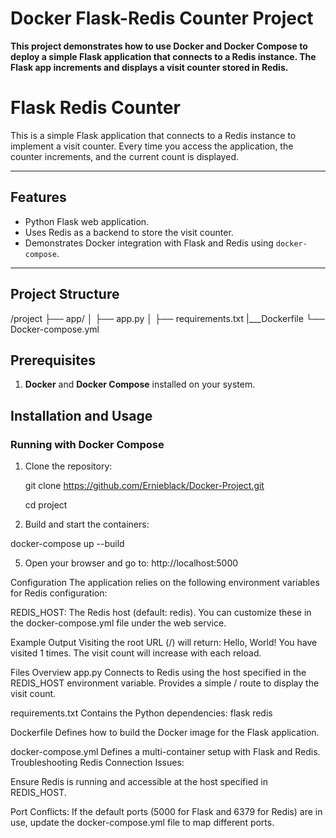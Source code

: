 
# Docker Flask-Redis Counter Project

**This project demonstrates how to use Docker and Docker Compose to deploy a simple Flask application that connects to a Redis instance.
The Flask app increments and displays a visit counter stored in Redis.**

# Flask Redis Counter

This is a simple Flask application that connects to a Redis instance to implement a visit counter.
Every time you access the application, the counter increments, and the current count is displayed.

---

## Features
- Python Flask web application.
- Uses Redis as a backend to store the visit counter.
- Demonstrates Docker integration with Flask and Redis using `docker-compose`.

---

## Project Structure
/project
├── app/
│   ├── app.py
│   ├── requirements.txt
|___Dockerfile
└── Docker-compose.yml


## Prerequisites
1. **Docker** and **Docker Compose** installed on your system.


## Installation and Usage

### Running with Docker Compose
1. Clone the repository:
   
   git clone https://github.com/Ernieblack/Docker-Project.git
   
   cd project
   
3. Build and start the containers:

docker-compose up --build

5. Open your browser and go to: http://localhost:5000

Configuration
The application relies on the following environment variables for Redis configuration:

REDIS_HOST: The Redis host (default: redis).
You can customize these in the docker-compose.yml file under the web service.

Example Output
Visiting the root URL (/) will return:
Hello, World! You have visited 1 times.
The visit count will increase with each reload.

Files Overview
app.py
Connects to Redis using the host specified in the REDIS_HOST environment variable.
Provides a simple / route to display the visit count.

requirements.txt
Contains the Python dependencies:
flask
redis

Dockerfile
Defines how to build the Docker image for the Flask application.

docker-compose.yml
Defines a multi-container setup with Flask and Redis.
Troubleshooting
Redis Connection Issues:

Ensure Redis is running and accessible at the host specified in REDIS_HOST.

Port Conflicts:
If the default ports (5000 for Flask and 6379 for Redis) are in use, update the docker-compose.yml file to map different ports.
